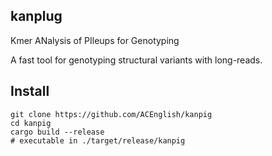 
kanplug
---

Kmer ANalysis of PIleups for Genotyping

A fast tool for genotyping structural variants with long-reads.

Install
---
```
git clone https://github.com/ACEnglish/kanpig
cd kanpig
cargo build --release
# executable in ./target/release/kanpig
```

